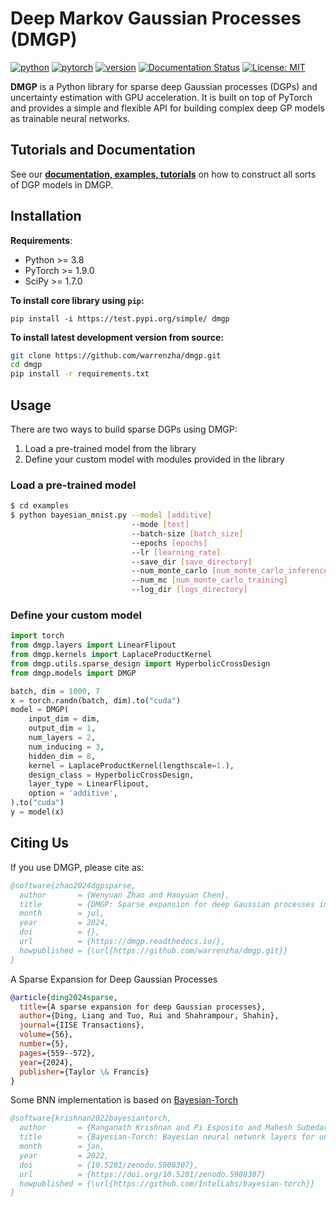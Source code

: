 # Deep Markov Gaussian Processes (DMGP)

[![python](https://img.shields.io/badge/python-3.8%2B-blue)](https://github.com/warrenzha/dmgp)
[![pytorch](https://img.shields.io/badge/pytorch-1.7.0%2B-orange)](https://github.com/warrenzha/dmgp)
[![version](https://img.shields.io/badge/release-0.1.0-green)](https://test.pypi.org/project/dmgp/)
[![Documentation Status](https://readthedocs.org/projects/dmgp/badge/?version=latest)](https://dmgp.readthedocs.io/en/latest/)
[![License: MIT](https://img.shields.io/badge/License-MIT-yellow.svg)](https://opensource.org/licenses/MIT)

**DMGP** is a Python library for sparse deep Gaussian processes (DGPs) and uncertainty estimation with GPU acceleration. 
It is built on top of PyTorch and provides a simple and flexible API for building complex deep GP models as trainable 
neural networks.

## Tutorials and Documentation
See our [**documentation, examples, tutorials**](https://dmgp.readthedocs.io/en/latest/) on how to construct all sorts of 
DGP models in DMGP.

## Installation

**Requirements**:
- Python >= 3.8
- PyTorch >= 1.9.0
- SciPy >= 1.7.0

**To install core library using `pip`:**
```
pip install -i https://test.pypi.org/simple/ dmgp
```

**To install latest development version from source:**
```sh
git clone https://github.com/warrenzha/dmgp.git
cd dmgp
pip install -r requirements.txt
```

## Usage
There are two ways to build sparse DGPs using DMGP: 
1. Load a pre-trained model from the library
2. Define your custom model with modules provided in the library

### Load a pre-trained model
```bash
$ cd examples
$ python bayesian_mnist.py --model [additive]
                           --mode [test]
                           --batch-size [batch_size]
                           --epochs [epochs]
                           --lr [learning_rate]
                           --save_dir [save_directory] 
                           --num_monte_carlo [num_monte_carlo_inference]
                           --num_mc [num_monte_carlo_training]
                           --log_dir [logs_directory]
```

### Define your custom model
``` python
import torch
from dmgp.layers import LinearFlipout
from dmgp.kernels import LaplaceProductKernel
from dmgp.utils.sparse_design import HyperbolicCrossDesign
from dmgp.models import DMGP

batch, dim = 1000, 7
x = torch.randn(batch, dim).to("cuda")
model = DMGP(
    input_dim = dim,
    output_dim = 1,
    num_layers = 2,
    num_inducing = 3,
    hidden_dim = 8,
    kernel = LaplaceProductKernel(lengthscale=1.),
    design_class = HyperbolicCrossDesign,
    layer_type = LinearFlipout,
    option = 'additive',
).to("cuda")
y = model(x)
```

## Citing Us
If you use DMGP, please cite as:
```bibtex
@software{zhao2024dgpsparse,
  author       = {Wenyuan Zhao and Haoyuan Chen},               
  title        = {DMGP: Sparse expansion for deep Gaussian processes in PyTorch},
  month        = jul,
  year         = 2024,
  doi          = {},
  url          = {https://dmgp.readthedocs.io/},
  howpublished = {\url{https://github.com/warrenzha/dmgp.git}}
}
```
A Sparse Expansion for Deep Gaussian Processes
```bibtex
@article{ding2024sparse,
  title={A sparse expansion for deep Gaussian processes},
  author={Ding, Liang and Tuo, Rui and Shahrampour, Shahin},
  journal={IISE Transactions},
  volume={56},
  number={5},
  pages={559--572},
  year={2024},
  publisher={Taylor \& Francis}
}
```
Some BNN implementation is based on [Bayesian-Torch](https://github.com/IntelLabs/bayesian-torch)
```bibtex
@software{krishnan2022bayesiantorch,
  author       = {Ranganath Krishnan and Pi Esposito and Mahesh Subedar},               
  title        = {Bayesian-Torch: Bayesian neural network layers for uncertainty estimation},
  month        = jan,
  year         = 2022,
  doi          = {10.5281/zenodo.5908307},
  url          = {https://doi.org/10.5281/zenodo.5908307}
  howpublished = {\url{https://github.com/IntelLabs/bayesian-torch}}
}
```